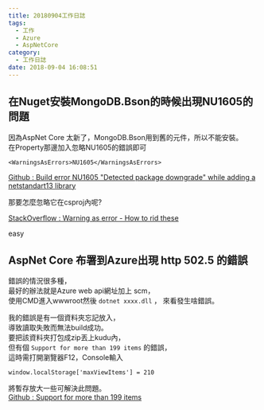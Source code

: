 ```yaml
---
title: 20180904工作日誌
tags:
  - 工作
  - Azure
  - AspNetCore
category:
  - 工作日誌
date: 2018-09-04 16:08:51
---
```

## 在Nuget安裝MongoDB.Bson的時候出現NU1605的問題 ##

因為AspNet Core 太新了，MongoDB.Bson用到舊的元件，所以不能安裝。  
在Property那邊加入忽略NU1605的錯誤即可  

```
<WarningsAsErrors>NU1605</WarningsAsErrors>
```

[Github : Build error NU1605 "Detected package downgrade" while adding a netstandart13 library](https://github.com/dotnet/core/issues/907)  

那要怎麼忽略它在csproj內呢?  

[StackOverflow : Warning as error - How to rid these](https://stackoverflow.com/questions/2520853/warning-as-error-how-to-rid-these/2520873#2520873)  

easy

## AspNet Core 布署到Azure出現 http 502.5 的錯誤 ##

錯誤的情況很多種，  
最好的辦法就是Azure web api網址加上 scm，  
使用CMD進入wwwroot然後 `dotnet xxxx.dll`  ，
來看發生啥錯誤。  

我的錯誤是有一個資料夾忘記放入，  
導致讀取失敗而無法build成功。  
要把該資料夾打包成zip丟上kudu內，  
但有個 `Support for more than 199 items` 的錯誤，  
這時需打開瀏覽器F12，Console輸入  
```
window.localStorage['maxViewItems'] = 210
```  
將暫存放大一些可解決此問題。  
[Github : Support for more than 199 items](https://github.com/projectkudu/kudu/issues/2226)